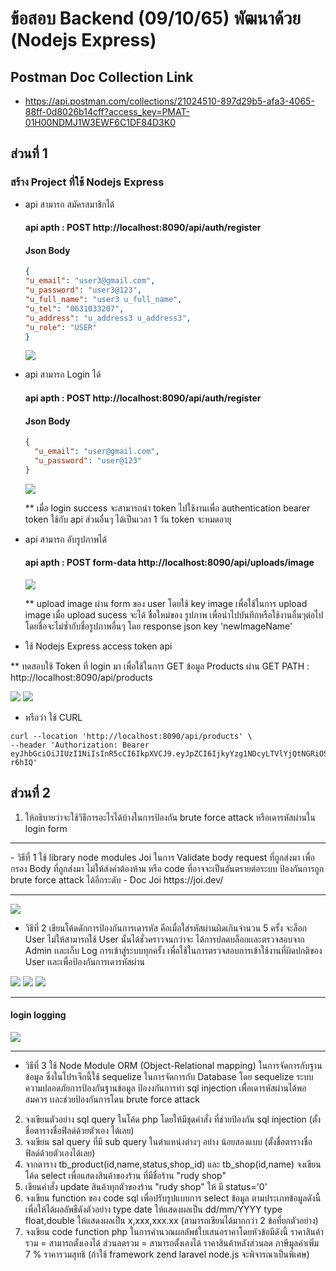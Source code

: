 # ข้อสอบ Backend (09/10/65) พัฒนาด้วย (Nodejs Express)

## Postman Doc Collection Link

- https://api.postman.com/collections/21024510-897d29b5-afa3-4065-88ff-0d8026b14cff?access_key=PMAT-01H00NDMJ1W3EWF6C1DF84D3K0

## ส่วนที่ 1

### สร้าง Project ที่ใช้ Nodejs Express

- api สามารถ สมัครสมาชิกได้
  <br/>

  #### api apth : POST http://localhost:8090/api/auth/register

  #### Json Body

  ```JSON
  {
  "u_email": "user3@gmail.com",
  "u_password": "user3@123",
  "u_full_name": "user3 u_full_name",
  "u_tel": "0631033207",
  "u_address": "u_address3 u_address3",
  "u_role": "USER"
  }

  ```

  <img src='/images-doc/register-auth.png'  />

- api สามารถ Login ได้
  <br/>

  #### api apth : POST http://localhost:8090/api/auth/register

  #### Json Body

  ```JSON
  {
    "u_email": "user@gmail.com",
    "u_password": "user@123"
  }

  ```

    <img src='/images-doc/login-auth.png'  />

  \*\* เมื่อ login success จะสามารถนำ token ไปใช้งานเพื่อ authentication bearer token ใช้กับ api ส่วนอื่นๆ ได้เป็นเวลา 1 วัน token จะหมดอายุ

- api สามารถ อับรูปภาพได้
  <br/>

  #### api apth : POST form-data http://localhost:8090/api/uploads/image

     <img src='/images-doc/upload-image.png'  />

  \*\* upload image ผ่าน form ของ user โดยใช้ key image เพื่อใช้ในการ upload image เมื่อ upload sucess จะได้ ชื่อใหม่ของ รูปภาพ เพื่อนำไปบันทึกหรือใช้งานอื่นๆต่อไป โดยชื่อจะไม่ซ้ำกับชื่อรูปภาพอื่นๆ โดย response json key 'newImageName'

- ใช้ Nodejs Express access token api

\*\* ทดสอบใช้ Token ที่ login มา เพื่อใช้ในการ GET ข้อมูล Products ผ่าน GET PATH : http://localhost:8090/api/products

<img src='/images-doc/token-login.png'  />
<img src='/images-doc/token-auth.png'  />

- หรือว่า ใช้ CURL

```CURL
curl --location 'http://localhost:8090/api/products' \
--header 'Authorization: Bearer eyJhbGciOiJIUzI1NiIsInR5cCI6IkpXVCJ9.eyJpZCI6IjkyYzg1NDcyLTVlYjQtNGRiOS04ZmUzLTQzNmY3OWFkMjViOSIsInVfZW1haWwiOiJ1c2VyQGdtYWlsLmNvbSIsInVfcm9sZSI6IlVTRVIiLCJpYXQiOjE2ODM3MDg4NzUsImV4cCI6MTY4Mzc5NTI3NX0.Io0nNAYu8fwUF7HIcwlQv_CIudubBcHz6uvqu-r6hIQ'
```

## ส่วนที่ 2

1. ให้อธิบายว่าจะใช้วิธีการอะไรได้บ้างในการป้องกัน brute
force attack หรือเดารหัสผ่านใน login form
<hr/>
   - วิธีที่ 1 ใช้ library node modules Joi ในการ Validate body request ที่ถูกส่งมา เพื่อกรอง Body ที่ถูกส่งมา ไม่ให้ส่งค่าต้องห้าม หรือ code ที่อาจจะเป็นอันตรายต่อระบบ ป้องกันการถูก brute
   force attack ได้อีกระดับ
   - Doc Joi https://joi.dev/
   <hr/>
<img src='./images-doc/joi--loginvalidate.png' />

- วิธีที่ 2 เขียนโค้ดดักการป้องกันการเดารหัส คือเมื่อใส่รหัสผ่านผิดเกินจำนวน 5 ครั้ง จะล็อก User ไม่ให้สามารถใช้ User นั้นได้ชั่วคราวจนกว่าจะ ได้การปลดบล็อกเเละตรวจสอบจาก Admin เเละเก็บ Log การเข้าสู่ระบบทุกครั้ง เพื่อใช้ในการตรวจสอบการเข้าใช้งานที่ผิดปกติของ User เเละเพื่อป้องกันการเดารหัสผ่าน

<img src='/images-doc/pass-incorrect.png'/>
<img src='/images-doc/pass-incorrect2.png'/>
<img src='/images-doc/pass-incorrect3.png'/>
<hr/>

#### login logging

<img src='/images-doc/login-logging.png'/>
<hr/>

- วิธีที่ 3 ใช้ Node Module ORM (Object-Relational mapping) ในการจัดการกับฐานข้อมูล ซึ่งในโปรเจ็กนี้ใช้ sequelize ในการจัดการกับ Database โดย sequelize ระบบความปลอดภัยการป้องกันฐานข้อมูล ป้องงกันการทำ sql injection เพื่อเดารหัสผ่านได้พอสมควร เเละช่วยป้องกันการโดน brute
  force attack

2. จงเขียนตัวอย่าง sql query ในโค้ด php โดยให้มีชุดคำสั่ง
   ที่ช่วยป้องกัน sql injection (ตั้งชื่อตารางชื่อฟิลด์ด้วยตัวเอง
   ได้เลย)
3. จงเขียน saI query ที่มี sub query ในตำแหน่งต่างๆ อย่าง
   น้อยสองแบบ (ตั้งชื่อตารางชื่อฟิลด์ด้วยตัวเองได้เลย)
4. จากตาราง tb_product(id,name,status,shop_id) และ
   tb_shop(id,name)
   จงเขียน โค้ด select เพื่อแสดงสินค้าของร้าน ที่มีชื่อร้าน "rudy
   shop"
5. เขียนคำสั่ง update สินค้าทุกตัวของร้าน "rudy shop" ให้
   มี status='0'
6. จงเขียน function ของ code sql เพื่อปรับรูปแบบการ select ข้อมูล ตามประเภทข้อมูลดังนี้เพื่อให้ได้ผลลัพธืดังตัวอย่าง
   type date ให้แสดงผลเป็น dd/mm/YYYY
   type float,double ให้แสดงผลเป็น x,xxx,xxx.xx
   (สามารถเขียนได้มากกว่า 2 ข้อที่ยกตัวอย่าง)
7. จงเขียน code function php ในการคำนวณผลลัพธ์ใบเสนอราคาโดยหัวข้อมีดังนี้
   ราคาสินค้ารวม = สามารถตั้งเองได้
   ส่วนลดรวม = สามารถตั้งเองได้
   ราคาสินค้าหลังส่วนลด
   ภาษีมูลค่าเพิ่ม 7 %
   ราคารวมสุทธิ
   (ถ้าใช้ framework zend laravel node.js จะพิจารณาเป็นพิเศษ)
